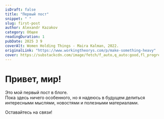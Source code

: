 ```yaml
---
isDraft: false
title: "Первый пост"
snippet: " "
slug: first-post
author: Alexandr Kazakov 
category: Общее
readingDuration: 1
pubDate: 2025 3 9
coverAlt: Women Holding Things - Maira Kalman, 2022.
originalLink: "https://www.workingtheorys.com/p/make-something-heavy"
cover: https://substackcdn.com/image/fetch/f_auto,q_auto:good,fl_progressive:steep/https%3A%2F%2Fsubstack-post-media.s3.amazonaws.com%2Fpublic%2Fimages%2Facc54571-c711-44a0-a529-a501d8565466_680x878.jpeg
---
```


# Привет, мир!

Это мой первый пост в блоге.  
Пока здесь ничего особенного, но я надеюсь в будущем делиться интересными мыслями, новостями и полезными материалами.

Оставайтесь на связи!